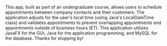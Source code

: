 This app, built as part of an undergraduate course, allows users to schedule appointments between company contacts and their customers. The application adjusts for the
user's local time (using Java's LocalDateTime class) and validates appointments to prevent overlapping appointments and appointments outside of business
hours (ET). This application utilizes JavaFX for the GUI, Java for the application programming, and MySQL for the
database. Thanks for stopping by!
